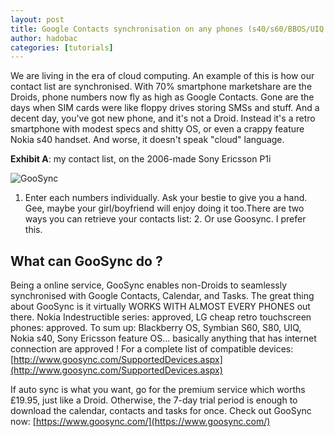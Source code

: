 ```yaml
---
layout: post
title: Google Contacts synchronisation on any phones (s40/s60/BBOS/UIQ...) with GooSync
author: hadobac
categories: [tutorials]
---
```


We are living in the era of cloud computing. An example of this is how our contact list are
synchronised. With 70% smartphone marketshare are the Droids, phone numbers now fly as high as
Google Contacts. Gone are the days when SIM cards were like floppy drives storing SMSs and stuff.
And a decent day, you've got new phone, and it's not a Droid. Instead it's a retro smartphone with
modest specs and shitty OS, or even a crappy feature Nokia s40 handset. And worse, it doesn't speak
"cloud" language.

**Exhibit A**: my contact list, on the 2006-made Sony Ericsson P1i

![GooSync](https://googledrive.com/host/0B7i8MgDgsMX3aVNQMUtDbUgzYTQ/uploads/2013/09/485505_596347047084287_33633619_n.jpg)


1.  Enter each numbers individually. Ask your bestie to give you a hand.  Gee, maybe your
girl/boyfriend will enjoy doing it too.There are two ways you can retrieve your contacts list: 2.
Or use Goosync. I prefer this.

## What can GooSync do ?

Being a online service, GooSync enables non-Droids to seamlessly synchronised with Google Contacts,
Calendar, and Tasks. The great thing about  GooSync is it virtually WORKS WITH ALMOST EVERY PHONES
out there.  Nokia Indestructible series: approved, LG cheap retro touchscreen phones: approved. To
sum up: Blackberry OS, Symbian S60, S80, UIQ, Nokia s40, Sony Ericsson feature OS... basically
anything that has internet connection are approved ! For a complete list of compatible devices:
[http://www.goosync.com/SupportedDevices.aspx](http://www.goosync.com/SupportedDevices.aspx)

If auto sync is what you want, go for the premium service which worths £19.95, just like a Droid.
Otherwise, the 7-day trial period is enough to download the calendar, contacts and tasks for once.
Check out GooSync now: [https://www.goosync.com/](https://www.goosync.com/)
